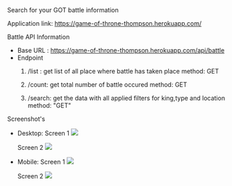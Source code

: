 Search for your GOT battle information

Application link:
    https://game-of-throne-thompson.herokuapp.com/

Battle API Information
- Base URL : https://game-of-throne-thompson.herokuapp.com/api/battle
- Endpoint
    1. /list : get list of all place where battle has taken place
       method: GET

    2. /count: get total number of battle occured
       method: GET

    3. /search: get the data with all applied filters for king,type and location
       method: "GET"

Screenshot's
 - Desktop:
       Screen 1
       <img src="https://github.com/thompsonnaidu/game-of-throne-react/blob/master/screenshots/desktop-1.PNG">

      Screen 2
      <img src="https://github.com/thompsonnaidu/game-of-throne-react/blob/master/screenshots/desktop-2.PNG">
 
 - Mobile:
      Screen 1
      <img src="https://github.com/thompsonnaidu/game-of-throne-react/blob/master/screenshots/mobile-1.png">

      Screen 2
      <img src="https://github.com/thompsonnaidu/game-of-throne-react/blob/master/screenshots/mobile-1.png">
   
